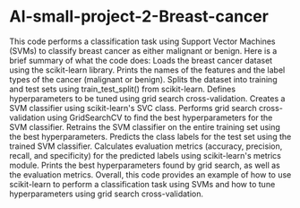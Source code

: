 # AI-small-project-2-Breast-cancer
This code performs a classification task using Support Vector Machines (SVMs) to classify breast cancer as either malignant or benign. Here is a brief summary of what the code does:
Loads the breast cancer dataset using the scikit-learn library.
Prints the names of the features and the label types of the cancer (malignant or benign).
Splits the dataset into training and test sets using train_test_split() from scikit-learn.
Defines hyperparameters to be tuned using grid search cross-validation.
Creates a SVM classifier using scikit-learn's SVC class.
Performs grid search cross-validation using GridSearchCV to find the best hyperparameters for the SVM classifier.
Retrains the SVM classifier on the entire training set using the best hyperparameters.
Predicts the class labels for the test set using the trained SVM classifier.
Calculates evaluation metrics (accuracy, precision, recall, and specificity) for the predicted labels using scikit-learn's metrics module.
Prints the best hyperparameters found by grid search, as well as the evaluation metrics.
Overall, this code provides an example of how to use scikit-learn to perform a classification task using SVMs and how to tune hyperparameters using grid search cross-validation.
